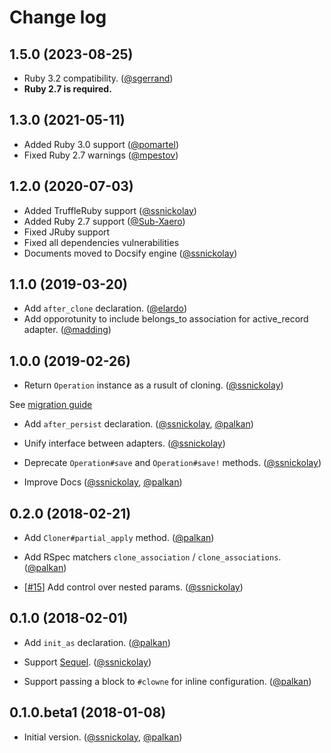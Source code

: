 # Change log

## 1.5.0 (2023-08-25)

- Ruby 3.2 compatibility. ([@sgerrand][])
- **Ruby 2.7 is required.**

## 1.3.0 (2021-05-11)

- Added Ruby 3.0 support ([@pomartel][])
- Fixed Ruby 2.7 warnings ([@mpestov][])

## 1.2.0 (2020-07-03)

- Added TruffleRuby support ([@ssnickolay][])
- Added Ruby 2.7 support ([@Sub-Xaero][])
- Fixed JRuby support
- Fixed all dependencies vulnerabilities
- Documents moved to Docsify engine ([@ssnickolay][])

## 1.1.0 (2019-03-20)

- Add `after_clone` declaration. ([@elardo][])
- Add opporotunity to include belongs_to association for active_record adapter. ([@madding][])

## 1.0.0 (2019-02-26)

- Return `Operation` instance as a rusult of cloning. ([@ssnickolay][])

See [migration guide](https://clowne.evilmartians.io/docs/from_v02_to_v10.html)

- Add `after_persist` declaration. ([@ssnickolay][], [@palkan][])

- Unify interface between adapters. ([@ssnickolay][])

- Deprecate `Operation#save` and `Operation#save!` methods. ([@ssnickolay][])

- Improve Docs ([@ssnickolay][], [@palkan][])

## 0.2.0 (2018-02-21)

- Add `Cloner#partial_apply` method. ([@palkan][])

- Add RSpec matchers `clone_association` / `clone_associations`. ([@palkan][])

- [[#15](https://github.com/palkan/clowne/issues/15)] Add control over nested params. ([@ssnickolay][])

## 0.1.0 (2018-02-01)

- Add `init_as` declaration. ([@palkan][])

- Support [Sequel](https://github.com/jeremyevans/sequel). ([@ssnickolay][])

- Support passing a block to `#clowne` for inline configuration. ([@palkan][])

## 0.1.0.beta1 (2018-01-08)

- Initial version. ([@ssnickolay][], [@palkan][])

[@palkan]: https://github.com/palkan
[@ssnickolay]: https://github.com/ssnickolay
[@elardo]: https://github.com/elardo
[@madding]: https://github.com/madding
[@pomartel]: https://github.com/pomartel
[@mpestov]: https://github.com/mpestov
[@Sub-Xaero]: https://github.com/Sub-Xaero
[@sgerrand]: https://github.com/sgerrand
